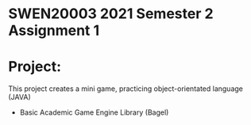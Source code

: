 # SWEN20003 2021 Semester 2 Assignment 1

# Project:
This project creates a mini game, practicing object-orientated language (JAVA)
- Basic Academic Game Engine Library (Bagel) 